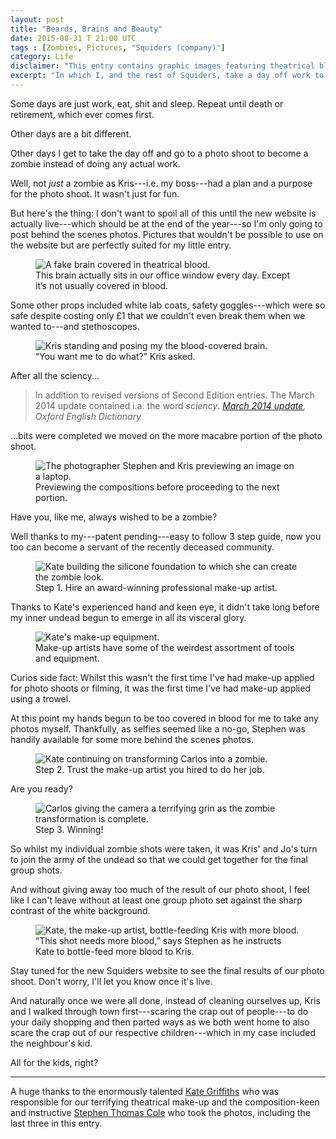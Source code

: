 ```yaml
---
layout: post
title: "Beards, Brains and Beauty"
date: 2015-08-31 T 21:00 UTC
tags : [Zombies, Pictures, "Squiders (company)"]
category: Life
disclaimer: "This entry contains graphic images featuring theatrical blood. Viewer discretion is advised."
excerpt: "In which I, and the rest of Squiders, take a day off work to do a photo shoot which involves more blood than anyone had imagined."
---
```

Some days are just work, eat, shit and sleep. Repeat until death or retirement, which ever comes first.

Other days are a bit different.

Other days I get to take the day off and go to a photo shoot to become a zombie instead of doing any actual work.

Well, not *just* a zombie as Kris---i.e. my boss---had a plan and a purpose for the photo shoot. It wasn't just for fun.

But here's the thing: I don't want to spoil all of this until the new website is actually live---which should be at the end of the year---so I'm only going to post behind the scenes photos. Pictures that wouldn't be possible to use on the website but are perfectly suited for my little entry.

<figure>
	<img class="js-lazy-load" data-original="/assets/posts/2015/august/beards-brains-and-beauty/a-fake-brain-covered-in-fake-blood.jpg" alt="A fake brain covered in theatrical blood.">
	<figcaption>This brain actually sits in our office window every day. Except it’s not usually covered in blood.</figcaption>
</figure>

Some other props included white lab coats, safety goggles---which were so safe despite costing only £1 that we couldn't even break them when we wanted to---and stethoscopes.

<figure>
	<img class="js-lazy-load" data-original="/assets/posts/2015/august/beards-brains-and-beauty/kris-jeary-dressed-as-a-scientist-posing-with-a-brain.jpg" alt="Kris standing and posing my the blood-covered brain.">
	<figcaption> “You want me to do what?” Kris asked.</figcaption>
</figure>

After all the sciency...

> In addition to revised versions of Second Edition entries. The March 2014 update contained i.a. the word *sciency*. <cite>[March 2014 update][oxford], Oxford English Dictionary</cite>

...bits were completed we moved on the more macabre portion of the photo shoot.

<figure>
	<img class="js-lazy-load" data-original="/assets/posts/2015/august/beards-brains-and-beauty/steve-and-kris-previewing-the-first-part-of-the-images.jpg" alt="The photographer Stephen and Kris previewing an image on a laptop.">
	<figcaption>Previewing the compositions before proceeding to the next portion.</figcaption>
</figure>

Have you, like me, always wished to be a zombie?

Well thanks to my---patent pending---easy to follow 3 step guide, now you too can become a servant of the recently deceased community.

<figure>
	<img class="js-lazy-load" data-original="/assets/posts/2015/august/beards-brains-and-beauty/carlos-eriksson-transforming-into-a-zombie.jpg" alt="Kate building the silicone foundation to which she can create the zombie look.">
	<figcaption>Step 1. Hire an award-winning professional make-up artist.</figcaption>
</figure>

Thanks to Kate's experienced hand and keen eye, it didn't take long before my inner undead begun to emerge in all its visceral glory.

<figure>
	<img class="js-lazy-load" data-original="/assets/posts/2015/august/beards-brains-and-beauty/kates-make-up-equipment.jpg" alt="Kate's make-up equipment.">
	<figcaption>Make-up artists have some of the weirdest assortment of tools and equipment.</figcaption>
</figure>

Curios side fact: Whilst this wasn't the first time I've had make-up applied for photo shoots or filming, it was the first time I've had make-up applied using a trowel.

At this point my hands begun to be too covered in blood for me to take any photos myself. Thankfully, as selfies seemed like a no-go, Stephen was handily available for some more behind the scenes photos.

<figure>
	<img class="js-lazy-load" data-original="/assets/posts/2015/august/beards-brains-and-beauty/carlos-eriksson-transforming-into-a-zombie-step-2.jpg" alt="Kate continuing on transforming Carlos into a zombie.">
	<figcaption>Step 2. Trust the make-up artist you hired to do her job.</figcaption>
</figure>

Are you ready?

<figure>
	<img class="js-lazy-load" data-original="/assets/posts/2015/august/beards-brains-and-beauty/carlos-eriksson-mid-zombie-transformation.jpg" alt="Carlos giving the camera a terrifying grin as the zombie transformation is complete.">
	<figcaption>Step 3. Winning!</figcaption>
</figure>

So whilst my individual zombie shots were taken, it was Kris' and Jo's turn to join the army of the undead so that we could get together for the final group shots.

And without giving away too much of the result of our photo shoot, I feel like I can't leave without at least one group photo set against the sharp contrast of the white background.

<figure>
	<img class="js-lazy-load" data-original="/assets/posts/2015/august/beards-brains-and-beauty/kate-the-make-up-artist-bottle-feeding-kris-with-more-blood.jpg" alt="Kate, the make-up artist, bottle-feeding Kris with more blood.">
	<figcaption>“This shot needs more blood,” says Stephen as he instructs Kate to bottle-feed more blood to Kris.</figcaption>
</figure>

Stay tuned for the new Squiders website to see the final results of our photo shoot. Don't worry, I'll let you know once it's live.

And naturally once we were all done, instead of cleaning ourselves up, Kris and I walked through town first---scaring the crap out of people---to do your daily shopping and then parted ways as we both went home to also scare the crap out of our respective children---which in my case included the neighbour's kid.

All for the kids, right?

***

A huge thanks to the enormously talented [Kate Griffiths][kate] who was responsible for our terrifying theatrical make-up and the composition-keen and instructive [Stephen Thomas Cole][stephen] who took the photos, including the last three in this entry.

[oxford]: http://public.oed.com/the-oed-today/recent-updates-to-the-oed/previous-updates/march-2014-update/new-words-list-march-2014/
[stephen]: http://www.stephenthomascole.com/
[kate]: http://www.theatricalmakeupartist.com/